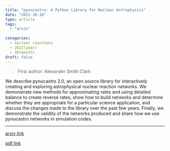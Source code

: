 ```yaml
---
title: "pynucastro: A Python Library for Nuclear Astrophysics"
date: "2022-10-18"
type: article
tags:
  - "arxiv"
  
categories:
  - nuclear reactions
  - 2022(year)
  - 10(month)
draft: false
---
```

> First author: Alexander Smith Clark

 We describe pynucastro 2.0, an open source library for interactively creating
and exploring astrophysical nuclear reaction networks. We demonstrate new
methods for approximating rates and using detailed balance to create reverse
rates, show how to build networks and determine whether they are appropriate
for a particular science application, and discuss the changes made to the
library over the past few years. Finally, we demonstrate the validity of the
networks produced and share how we use pynucastro networks in simulation codes.

---
[arxiv link](http://arxiv.org/abs/2210.09965v1)

[pdf link](http://arxiv.org/pdf/2210.09965v1)